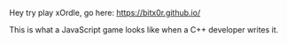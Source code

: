 Hey try play xOrdle, go here: https://bitx0r.github.io/

This is what a JavaScript game looks like when a C++ developer writes it.

